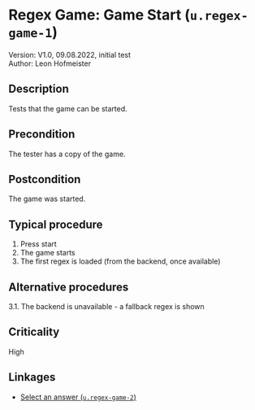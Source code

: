 # Regex Game: Game Start (`u.regex-game-1`)

Version: V1.0, 09.08.2022, initial test \
Author: Leon Hofmeister

## Description

Tests that the game can be started.

## Precondition

The tester has a copy of the game.

## Postcondition

The game was started.

## Typical procedure

1. Press start
2. The game starts
3. The first regex is loaded (from the backend, once available)

## Alternative procedures

3.1. The backend is unavailable - a fallback regex is shown

## Criticality

High

## Linkages

- [Select an answer (`u.regex-game-2`)](u-regex-game-2-select-answer.md)

